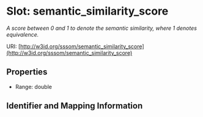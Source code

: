 # Slot: semantic_similarity_score
_A score between 0 and 1 to denote the semantic similarity, where 1 denotes equivalence._


URI: [http://w3id.org/sssom/semantic_similarity_score](http://w3id.org/sssom/semantic_similarity_score)



<!-- no inheritance hierarchy -->


## Properties

 * Range: double



## Identifier and Mapping Information





